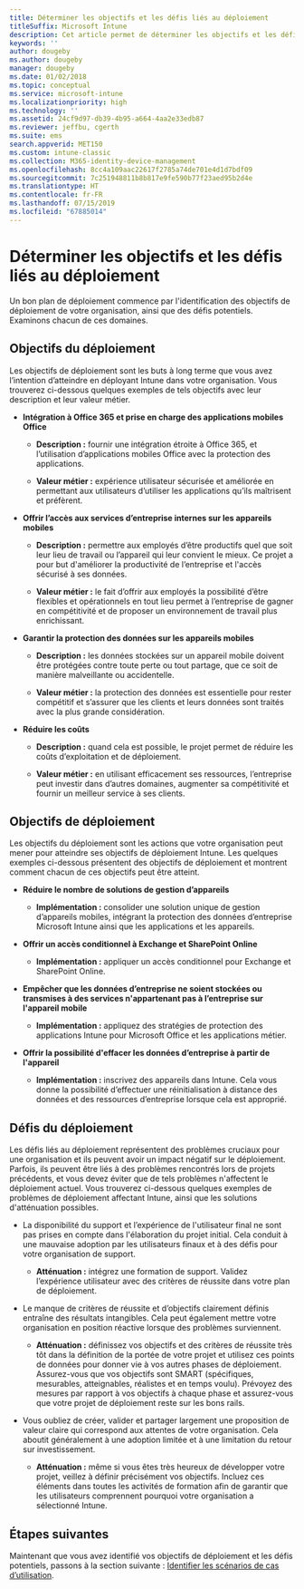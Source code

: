 ```yaml
---
title: Déterminer les objectifs et les défis liés au déploiement
titleSuffix: Microsoft Intune
description: Cet article permet de déterminer les objectifs et les défis liés au déploiement dans le cadre d'une implémentation de cloud Microsoft Intune uniquement.
keywords: ''
author: dougeby
ms.author: dougeby
manager: dougeby
ms.date: 01/02/2018
ms.topic: conceptual
ms.service: microsoft-intune
ms.localizationpriority: high
ms.technology: ''
ms.assetid: 24cf9d97-db39-4b95-a664-4aa2e33edb87
ms.reviewer: jeffbu, cgerth
ms.suite: ems
search.appverid: MET150
ms.custom: intune-classic
ms.collection: M365-identity-device-management
ms.openlocfilehash: 8cc4a109aac22617f2785a74de701e4d1d7bdf09
ms.sourcegitcommit: 7c251948811b8b817e9fe590b77f23aed95b2d4e
ms.translationtype: HT
ms.contentlocale: fr-FR
ms.lasthandoff: 07/15/2019
ms.locfileid: "67885014"
---
```

# <a name="determine-deployment-goals-objectives-and-challenges"></a>Déterminer les objectifs et les défis liés au déploiement

Un bon plan de déploiement commence par l'identification des objectifs de déploiement de votre organisation, ainsi que des défis potentiels. Examinons chacun de ces domaines.

## <a name="deployment-goals"></a>Objectifs du déploiement

Les objectifs de déploiement sont les buts à long terme que vous avez l’intention d’atteindre en déployant Intune dans votre organisation. Vous trouverez ci-dessous quelques exemples de tels objectifs avec leur description et leur valeur métier.

- **Intégration à Office 365 et prise en charge des applications mobiles Office**

  - **Description :** fournir une intégration étroite à Office 365, et l’utilisation d’applications mobiles Office avec la protection des applications.

  - **Valeur métier :** expérience utilisateur sécurisée et améliorée en permettant aux utilisateurs d’utiliser les applications qu’ils maîtrisent et préfèrent.

- **Offrir l’accès aux services d’entreprise internes sur les appareils mobiles**

  - **Description :** permettre aux employés d’être productifs quel que soit leur lieu de travail ou l’appareil qui leur convient le mieux. Ce projet a pour but d'améliorer la productivité de l’entreprise et l'accès sécurisé à ses données.

  - **Valeur métier :** le fait d’offrir aux employés la possibilité d’être flexibles et opérationnels en tout lieu permet à l’entreprise de gagner en compétitivité et de proposer un environnement de travail plus enrichissant.

- **Garantir la protection des données sur les appareils mobiles**

  - **Description :** les données stockées sur un appareil mobile doivent être protégées contre toute perte ou tout partage, que ce soit de manière malveillante ou accidentelle.

  - **Valeur métier :** la protection des données est essentielle pour rester compétitif et s’assurer que les clients et leurs données sont traités avec la plus grande considération.

- **Réduire les coûts**

  - **Description :** quand cela est possible, le projet permet de réduire les coûts d’exploitation et de déploiement.

  - **Valeur métier :** en utilisant efficacement ses ressources, l’entreprise peut investir dans d’autres domaines, augmenter sa compétitivité et fournir un meilleur service à ses clients.

## <a name="deployment-objectives"></a>Objectifs de déploiement

Les objectifs du déploiement sont les actions que votre organisation peut mener pour atteindre ses objectifs de déploiement Intune. Les quelques exemples ci-dessous présentent des objectifs de déploiement et montrent comment chacun de ces objectifs peut être atteint.

- **Réduire le nombre de solutions de gestion d’appareils**

  - **Implémentation :** consolider une solution unique de gestion d’appareils mobiles, intégrant la protection des données d’entreprise Microsoft Intune ainsi que les applications et les appareils.

- **Offrir un accès conditionnel à Exchange et SharePoint Online**

  - **Implémentation :** appliquer un accès conditionnel pour Exchange et SharePoint Online.

- **Empêcher que les données d’entreprise ne soient stockées ou transmises à des services n'appartenant pas à l’entreprise sur l'appareil mobile**

  - **Implémentation :** appliquez des stratégies de protection des applications Intune pour Microsoft Office et les applications métier.

- **Offrir la possibilité d'effacer les données d’entreprise à partir de l'appareil**

  - **Implémentation :** inscrivez des appareils dans Intune. Cela vous donne la possibilité d’effectuer une réinitialisation à distance des données et des ressources d’entreprise lorsque cela est approprié.

## <a name="deployment-challenges"></a>Défis du déploiement

Les défis liés au déploiement représentent des problèmes cruciaux pour une organisation et ils peuvent avoir un impact négatif sur le déploiement. Parfois, ils peuvent être liés à des problèmes rencontrés lors de projets précédents, et vous devez éviter que de tels problèmes n'affectent le déploiement actuel. Vous trouverez ci-dessous quelques exemples de problèmes de déploiement affectant Intune, ainsi que les solutions d'atténuation possibles.

- La disponibilité du support et l’expérience de l'utilisateur final ne sont pas prises en compte dans l'élaboration du projet initial. Cela conduit à une mauvaise adoption par les utilisateurs finaux et à des défis pour votre organisation de support.

  - **Atténuation :** intégrez une formation de support. Validez l’expérience utilisateur avec des critères de réussite dans votre plan de déploiement.

- Le manque de critères de réussite et d’objectifs clairement définis entraîne des résultats intangibles. Cela peut également mettre votre organisation en position réactive lorsque des problèmes surviennent.

  - **Atténuation :** définissez vos objectifs et des critères de réussite très tôt dans la définition de la portée de votre projet et utilisez ces points de données pour donner vie à vos autres phases de déploiement. Assurez-vous que vos objectifs sont SMART (spécifiques, mesurables, atteignables, réalistes et en temps voulu). Prévoyez des mesures par rapport à vos objectifs à chaque phase et assurez-vous que votre projet de déploiement reste sur les bons rails.

- Vous oubliez de créer, valider et partager largement une proposition de valeur claire qui correspond aux attentes de votre organisation. Cela aboutit généralement à une adoption limitée et à une limitation du retour sur investissement.

  - **Atténuation :** même si vous êtes très heureux de développer votre projet, veillez à définir précisément vos objectifs. Incluez ces éléments dans toutes les activités de formation afin de garantir que les utilisateurs comprennent pourquoi votre organisation a sélectionné Intune.

## <a name="next-steps"></a>Étapes suivantes

Maintenant que vous avez identifié vos objectifs de déploiement et les défis potentiels, passons à la section suivante : [Identifier les scénarios de cas d’utilisation](planning-guide-scenarios.md).
